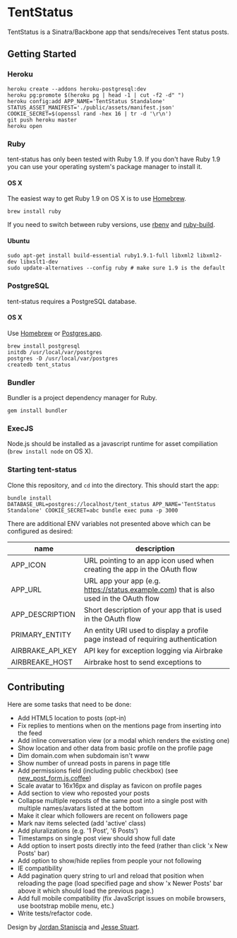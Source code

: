 # TentStatus

TentStatus is a Sinatra/Backbone app that sends/receives Tent status posts.

## Getting Started

### Heroku

```shell
heroku create --addons heroku-postgresql:dev
heroku pg:promote $(heroku pg | head -1 | cut -f2 -d" ")
heroku config:add APP_NAME='TentStatus Standalone' STATUS_ASSET_MANIFEST='./public/assets/manifest.json' COOKIE_SECRET=$(openssl rand -hex 16 | tr -d '\r\n')
git push heroku master
heroku open
```

### Ruby

tent-status has only been tested with Ruby 1.9. If you don't have Ruby 1.9 you can use your
operating system's package manager to install it.

#### OS X

The easiest way to get Ruby 1.9 on OS X is to use [Homebrew](http://mxcl.github.com/homebrew/).

```shell
brew install ruby
```

If you need to switch between ruby versions, use
[rbenv](https://github.com/sstephenson/rbenv) and
[ruby-build](https://github.com/sstephenson/ruby-build).


#### Ubuntu

```shell
sudo apt-get install build-essential ruby1.9.1-full libxml2 libxml2-dev libxslt1-dev
sudo update-alternatives --config ruby # make sure 1.9 is the default
```


### PostgreSQL

tent-status requires a PostgreSQL database.

#### OS X

Use [Homebrew](http://mxcl.github.com/homebrew/) or [Postgres.app](http://postgresapp.com/).

```shell
brew install postgresql
initdb /usr/local/var/postgres
postgres -D /usr/local/var/postgres
createdb tent_status
```

### Bundler

Bundler is a project dependency manager for Ruby.

```
gem install bundler
```

### ExecJS

Node.js should be installed as a javascript runtime for asset compiliation (`brew install node` on OS X).

### Starting tent-status

Clone this repository, and `cd` into the directory. This should start the app:

```shell
bundle install
DATABASE_URL=postgres://localhost/tent_status APP_NAME='TentStatus Standalone' COOKIE_SECRET=abc bundle exec puma -p 3000
```

There are additional ENV variables not presented above which can be configured as desired:

| name | description |
| ---- | ----------- |
| APP_ICON | URL pointing to an app icon used when creating the app in the OAuth flow |
| APP_URL | URL app your app (e.g. https://status.example.com) that is also used in the OAuth flow |
| APP_DESCRIPTION | Short description of your app that is used in the OAuth flow |
| PRIMARY_ENTITY | An entity URI used to display a profile page instead of requiring authentication |
| AIRBRAKE_API_KEY | API key for exception logging via Airbrake |
| AIRBREAKE_HOST | Airbrake host to send exceptions to |

## Contributing

Here are some tasks that need to be done:

- Add HTML5 location to posts (opt-in)
- Fix replies to mentions when on the mentions page from inserting into the feed
- Add inline conversation view (or a modal which renders the existing one)
- Show location and other data from basic profile on the profile page
- Dim domain.com when subdomain isn't www
- Show number of unread posts in parens in page title
- Add permissions field (including public checkbox) (see [new_post_form.js.coffee](https://github.com/tent/tent-status/blob/master/assets/javascripts/views/new_post_form.js.coffee#L42-80))
- Scale avatar to 16x16px and display as favicon on profile pages
- Add section to view who reposted your posts
- Collapse multiple reposts of the same post into a single post with multiple names/avatars listed at the bottom
- Make it clear which followers are recent on followers page
- Mark nav items selected (add 'active' class)
- Add pluralizations (e.g. '1 Post', '6 Posts')
- Timestamps on single post view should show full date
- Add option to insert posts directly into the feed (rather than click 'x New Posts' bar)
- Add option to show/hide replies from people your not following
- IE compatibility
- Add pagination query string to url and reload that position when reloading the page (load specified page and show 'x Newer Posts' bar above it which should load the previous page.)
- Add full mobile compatibility (fix JavaScript issues on mobile browsers, use bootstrap mobile menu, etc.)
- Write tests/refactor code.

Design by [Jordan Staniscia](http://jordanstaniscia.com/) and [Jesse
Stuart](https://github.com/jvatic).
